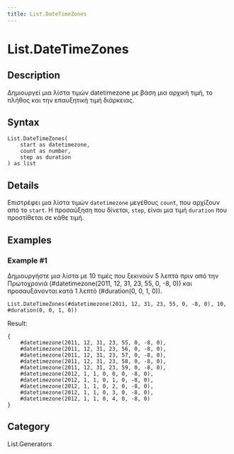 ```yaml
---
title: List.DateTimeZones
---
```


# List.DateTimeZones


## Description

Δημιουργεί μια λίστα τιμών datetimezone με βάση μια αρχική τιμή, το πλήθος και την επαυξητική τιμή διάρκειας.


## Syntax

```powerquery
List.DateTimeZones(
    start as datetimezone,
    count as number,
    step as duration
) as list
```


## Details

Επιστρέφει μια λίστα τιμών <code>datetimezone</code> μεγέθους <code>count</code>, που αρχίζουν από το <code>start</code>. Η προσαύξηση που δίνεται, <code>step</code>, είναι μια τιμή <code>duration</code> που προστίθεται σε κάθε τιμή.


## Examples

### Example #1 
Δημιουργήστε μια λίστα με 10 τιμές που ξεκινούν 5 λεπτά πριν από την Πρωτοχρονιά (#datetimezone(2011, 12, 31, 23, 55, 0, -8, 0)) και προσαυξάνονται κατά 1 λεπτό (#duration(0, 0, 1, 0)).
```powerquery
List.DateTimeZones(#datetimezone(2011, 12, 31, 23, 55, 0, -8, 0), 10, #duration(0, 0, 1, 0))
```

Result: 
```powerquery
{
    #datetimezone(2011, 12, 31, 23, 55, 0, -8, 0),
    #datetimezone(2011, 12, 31, 23, 56, 0, -8, 0),
    #datetimezone(2011, 12, 31, 23, 57, 0, -8, 0),
    #datetimezone(2011, 12, 31, 23, 58, 0, -8, 0),
    #datetimezone(2011, 12, 31, 23, 59, 0, -8, 0),
    #datetimezone(2012, 1, 1, 0, 0, 0, -8, 0),
    #datetimezone(2012, 1, 1, 0, 1, 0, -8, 0),
    #datetimezone(2012, 1, 1, 0, 2, 0, -8, 0),
    #datetimezone(2012, 1, 1, 0, 3, 0, -8, 0),
    #datetimezone(2012, 1, 1, 0, 4, 0, -8, 0)
}
```




## Category
List.Generators
